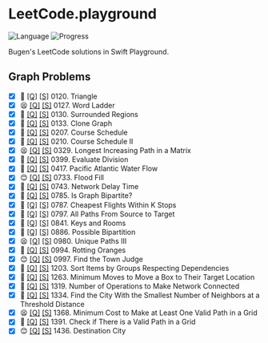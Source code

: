 # LeetCode.playground
![Language](https://img.shields.io/badge/Language-Swift%205.3-orange.svg)
![Progress](https://img.shields.io/badge/Count-26-orange.svg)

Bugen's LeetCode solutions in Swift Playground.
## Graph Problems
- [X] 🤨 [[Q]](https://leetcode.com/problems/triangle/) [[S]](../LeetCode.playground/Pages/120-Triangle.xcplaygroundpage/Contents.swift) 0120. Triangle 
- [X] 😫 [[Q]](https://leetcode.com/problems/word-ladder/) [[S]](../LeetCode.playground/Pages/127-Word%20Ladder.xcplaygroundpage/Contents.swift) 0127. Word Ladder 
- [X] 🤨 [[Q]](https://leetcode.com/problems/surrounded-regions/) [[S]](../LeetCode.playground/Pages/130.%20Surrounded%20Regions.xcplaygroundpage/Contents.swift) 0130. Surrounded Regions 
- [X] 🤨 [[Q]](https://leetcode.com/problems/clone-graph/) [[S]](../LeetCode.playground/Pages/133.%20Clone%20Graph.xcplaygroundpage/Contents.swift) 0133. Clone Graph 
- [X] 🤨 [[Q]](https://leetcode.com/problems/course-schedule/) [[S]](../LeetCode.playground/Pages/207-Course%20Schedule.xcplaygroundpage/Contents.swift) 0207. Course Schedule 
- [X] 🤨 [[Q]](https://leetcode.com/problems/course-schedule-ii/) [[S]](../LeetCode.playground/Pages/210-Course%20Schedule%20II.xcplaygroundpage/Contents.swift) 0210. Course Schedule II 
- [X] 😫 [[Q]](https://leetcode.com/problems/longest-increasing-path-in-a-matrix/) [[S]](../LeetCode.playground/Pages/329-Longest%20Increasing%20Path%20in%20a%20Matrix.xcplaygroundpage/Contents.swift) 0329. Longest Increasing Path in a Matrix 
- [X] 🤨 [[Q]](https://leetcode.com/problems/evaluate-division/) [[S]](../LeetCode.playground/Pages/399-Evaluate%20Division.xcplaygroundpage/Contents.swift) 0399. Evaluate Division 
- [X] 🤨 [[Q]](https://leetcode.com/problems/pacific-atlantic-water-flow/) [[S]](../LeetCode.playground/Pages/417-Pacific%20Atlantic%20Water%20Flow.xcplaygroundpage/Contents.swift) 0417. Pacific Atlantic Water Flow 
- [X] 😊 [[Q]](https://leetcode.com/problems/flood-fill/) [[S]](../LeetCode.playground/Pages/733-Flood%20Fill.xcplaygroundpage/Contents.swift) 0733. Flood Fill 
- [X] 🤨 [[Q]](https://leetcode.com/problems/network-delay-time/) [[S]](../LeetCode.playground/Pages/743-Network%20Delay%20Time.xcplaygroundpage/Contents.swift) 0743. Network Delay Time 
- [X] 🤨 [[Q]](https://leetcode.com/problems/is-graph-bipartite/) [[S]](../LeetCode.playground/Pages/785.%20Is%20Graph%20Bipartite?.xcplaygroundpage/Contents.swift) 0785. Is Graph Bipartite? 
- [X] 📝 [[Q]](https://leetcode.com/problems/cheapest-flights-within-k-stops/) [[S]](../LeetCode.playground/Pages/787.%20Cheapest%20Flights%20Within%20K%20Stops.xcplaygroundpage/Contents.swift) 0787. Cheapest Flights Within K Stops 
- [X] 🤨 [[Q]](https://leetcode.com/problems/all-paths-from-source-to-target/) [[S]](../LeetCode.playground/Pages/797.%20All%20Paths%20From%20Source%20to%20Target.xcplaygroundpage/Contents.swift) 0797. All Paths From Source to Target 
- [X] 🤨 [[Q]](https://leetcode.com/problems/keys-and-rooms/) [[S]](../LeetCode.playground/Pages/841.%20Keys%20and%20Rooms.xcplaygroundpage/Contents.swift) 0841. Keys and Rooms 
- [X] 🤨 [[Q]](https://leetcode.com/problems/possible-bipartition/) [[S]](../LeetCode.playground/Pages/886-Possible%20Bipartition.xcplaygroundpage/Contents.swift) 0886. Possible Bipartition 
- [X] 😫 [[Q]](https://leetcode.com/problems/unique-paths-iii/) [[S]](../LeetCode.playground/Pages/980.%20Unique%20Paths%20III.xcplaygroundpage/Contents.swift) 0980. Unique Paths III 
- [X] 🤨 [[Q]](https://leetcode.com/problems/rotting-oranges/) [[S]](../LeetCode.playground/Pages/994.%20Rotting%20Oranges.xcplaygroundpage/Contents.swift) 0994. Rotting Oranges 
- [X] 😊 [[Q]](https://leetcode.com/problems/find-the-town-judge/) [[S]](../LeetCode.playground/Pages/997-Find%20the%20Town%20Judge.xcplaygroundpage/Contents.swift) 0997. Find the Town Judge 
- [X] 🔞 [[Q]](https://leetcode.com/problems/sort-items-by-groups-respecting-dependencies/) [[S]](../LeetCode.playground/Pages/1203.%20Sort%20Items%20by%20Groups%20Respecting%20Dependencies.xcplaygroundpage/Contents.swift) 1203. Sort Items by Groups Respecting Dependencies 
- [X] 🔞 [[Q]](https://leetcode.com/problems/minimum-moves-to-move-a-box-to-their-target-location/) [[S]](../LeetCode.playground/Pages/1263-Minimum%20Moves%20to%20Move%20a%20Box%20to%20Their%20Target%20Location.xcplaygroundpage/Contents.swift) 1263. Minimum Moves to Move a Box to Their Target Location 
- [X] 🤨 [[Q]](https://leetcode.com/problems/number-of-operations-to-make-network-connected/) [[S]](../LeetCode.playground/Pages/1319-Number%20of%20Operations%20to%20Make%20Network%20Connected.xcplaygroundpage/Contents.swift) 1319. Number of Operations to Make Network Connected 
- [X] 🤨 [[Q]](https://leetcode.com/problems/find-the-city-with-the-smallest-number-of-neighbors-at-a-threshold-distance/) [[S]](../LeetCode.playground/Pages/1334-Find%20the%20City.xcplaygroundpage/Contents.swift) 1334. Find the City With the Smallest Number of Neighbors at a Threshold Distance 
- [X] 😫 [[Q]](https://leetcode.com/problems/minimum-cost-to-make-at-least-one-valid-path-in-a-grid/) [[S]](../LeetCode.playground/Pages/1368.%20Minimum%20Cost%20to%20Make%20at%20Least%20One%20Valid%20Path%20in%20a%20Grid.xcplaygroundpage/Contents.swift) 1368. Minimum Cost to Make at Least One Valid Path in a Grid 
- [X] 🤨 [[Q]](https://leetcode.com/problems/check-if-there-is-a-valid-path-in-a-grid/) [[S]](../LeetCode.playground/Pages/1391.%20Check%20if%20There%20is%20a%20Valid%20Path%20in%20a%20Grid.xcplaygroundpage/Contents.swift) 1391. Check if There is a Valid Path in a Grid 
- [X] 😊 [[Q]](https://leetcode.com/problems/destination-city/) [[S]](../LeetCode.playground/Pages/1436.%20Destination%20City.xcplaygroundpage/Contents.swift) 1436. Destination City 
